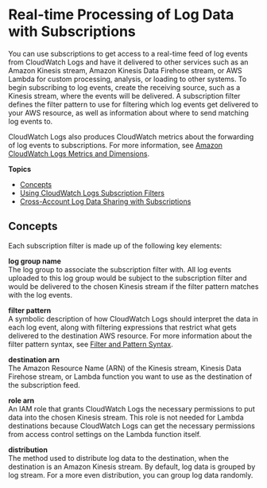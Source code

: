 # Real\-time Processing of Log Data with Subscriptions<a name="Subscriptions"></a>

You can use subscriptions to get access to a real\-time feed of log events from CloudWatch Logs and have it delivered to other services such as an Amazon Kinesis stream, Amazon Kinesis Data Firehose stream, or AWS Lambda for custom processing, analysis, or loading to other systems\. To begin subscribing to log events, create the receiving source, such as a Kinesis stream, where the events will be delivered\. A subscription filter defines the filter pattern to use for filtering which log events get delivered to your AWS resource, as well as information about where to send matching log events to\.

CloudWatch Logs also produces CloudWatch metrics about the forwarding of log events to subscriptions\. For more information, see [Amazon CloudWatch Logs Metrics and Dimensions](http://docs.aws.amazon.com/AmazonCloudWatch/latest/monitoring/cwl-metricscollected.html)\.

**Topics**
+ [Concepts](#subscription-concepts)
+ [Using CloudWatch Logs Subscription Filters](SubscriptionFilters.md)
+ [Cross\-Account Log Data Sharing with Subscriptions](CrossAccountSubscriptions.md)

## Concepts<a name="subscription-concepts"></a>

Each subscription filter is made up of the following key elements:

**log group name**  
The log group to associate the subscription filter with\. All log events uploaded to this log group would be subject to the subscription filter and would be delivered to the chosen Kinesis stream if the filter pattern matches with the log events\.

**filter pattern**  
A symbolic description of how CloudWatch Logs should interpret the data in each log event, along with filtering expressions that restrict what gets delivered to the destination AWS resource\. For more information about the filter pattern syntax, see [Filter and Pattern Syntax](FilterAndPatternSyntax.md)\.

**destination arn**  
The Amazon Resource Name \(ARN\) of the Kinesis stream, Kinesis Data Firehose stream, or Lambda function you want to use as the destination of the subscription feed\.

**role arn**  
An IAM role that grants CloudWatch Logs the necessary permissions to put data into the chosen Kinesis stream\. This role is not needed for Lambda destinations because CloudWatch Logs can get the necessary permissions from access control settings on the Lambda function itself\.

**distribution**  
The method used to distribute log data to the destination, when the destination is an Amazon Kinesis stream\. By default, log data is grouped by log stream\. For a more even distribution, you can group log data randomly\.